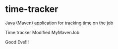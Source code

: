 # time-tracker
Java (Maven) application for tracking time on the job

Time tracker
Modified MyMavenJob

Good Eve!!!
